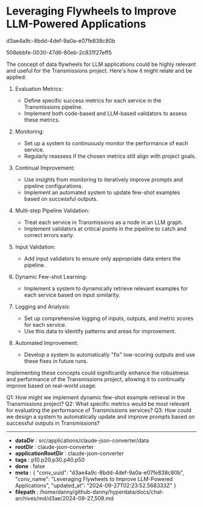 # Leveraging Flywheels to Improve LLM-Powered Applications

d3ae4a9c-8bdd-4def-9a0a-e07fe838c80b

508ebbfe-0030-47d6-80eb-2c831f27eff5

 The concept of data flywheels for LLM applications could be highly relevant and useful for the Transmissions project. Here's how it might relate and be applied:

1. Evaluation Metrics: 
   - Define specific success metrics for each service in the Transmissions pipeline.
   - Implement both code-based and LLM-based validators to assess these metrics.

2. Monitoring:
   - Set up a system to continuously monitor the performance of each service.
   - Regularly reassess if the chosen metrics still align with project goals.

3. Continual Improvement:
   - Use insights from monitoring to iteratively improve prompts and pipeline configurations.
   - Implement an automated system to update few-shot examples based on successful outputs.

4. Multi-step Pipeline Validation:
   - Treat each service in Transmissions as a node in an LLM graph.
   - Implement validators at critical points in the pipeline to catch and correct errors early.

5. Input Validation:
   - Add input validators to ensure only appropriate data enters the pipeline.

6. Dynamic Few-shot Learning:
   - Implement a system to dynamically retrieve relevant examples for each service based on input similarity.

7. Logging and Analysis:
   - Set up comprehensive logging of inputs, outputs, and metric scores for each service.
   - Use this data to identify patterns and areas for improvement.

8. Automated Improvement:
   - Develop a system to automatically "fix" low-scoring outputs and use these fixes in future runs.

Implementing these concepts could significantly enhance the robustness and performance of the Transmissions project, allowing it to continually improve based on real-world usage.

Q1: How might we implement dynamic few-shot example retrieval in the Transmissions project?
Q2: What specific metrics would be most relevant for evaluating the performance of Transmissions services?
Q3: How could we design a system to automatically update and improve prompts based on successful outputs in Transmissions?

---

* **dataDir** : src/applications/claude-json-converter/data
* **rootDir** : claude-json-converter
* **applicationRootDir** : claude-json-converter
* **tags** : p10.p20.p30.p40.p50
* **done** : false
* **meta** : {
  "conv_uuid": "d3ae4a9c-8bdd-4def-9a0a-e07fe838c80b",
  "conv_name": "Leveraging Flywheels to Improve LLM-Powered Applications",
  "updated_at": "2024-09-27T02:23:52.568333Z"
}
* **filepath** : /home/danny/github-danny/hyperdata/docs/chat-archives/md/d3ae/2024-09-27_508.md